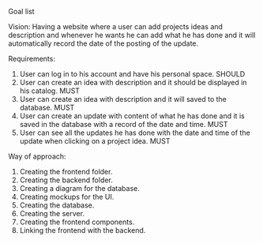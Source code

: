 Goal list

Vision:
Having a website where a user can add projects ideas and description and whenever he wants he can add what he has done and it will automatically record the date of the posting of the update.

Requirements:
1. User can log in to his account and have his personal space. SHOULD
2. User can create an idea with description and it should be displayed in his catalog. MUST
3. User can create an idea with description and it will saved to the database. MUST
4. User can create an update with content of what he has done and it is saved in the database with a record of the date and time. MUST
5. User can see all the updates he has done with the date and time of the update when clicking on a project idea. MUST

Way of approach:
1. Creating the frontend folder.
2. Creating the backend folder.
3. Creating a diagram for the database.
4. Creating mockups for the UI.
5. Creating the database.
6. Creating the server.
7. Creating the frontend components.
8. Linking the frontend with the backend.